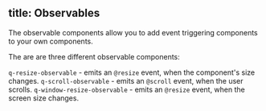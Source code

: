 title: Observables
---

The observable components allow you to add event triggering components to your own components. 

The are are three different observable components:

 `q-resize-observable` - emits an `@resize` event, when the component's size changes. 
 `q-scroll-observable` - emits an `@scroll` event, when the user scrolls.
 `q-window-resize-observable` - emits an `@resize` event, when the screen size changes. 


